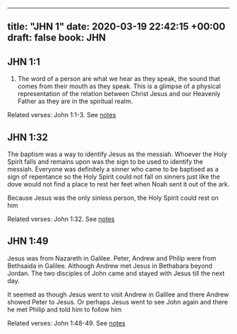 
---
title: "JHN 1"
date: 2020-03-19 22:42:15 +00:00
draft: false
book: JHN
---

## JHN 1:1

1. The word of a person are what we hear as they speak, the sound that comes from their mouth as they speak. This is a glimpse of a physical representation of the relation between Christ Jesus and our Heavenly Father as they are in the spiritual realm.

Related verses: John 1:1-3. See [notes](https://my.bible.com/notes/3389012195245023262)


## JHN 1:32

The baptism was a way to identify Jesus as the messiah. Whoever the Holy Spirit falls and remains upon was the sign to be used to identify the messiah. 
Everyone was definitely a sinner who came to be baptised as a sign of repentance so the Holy Spirit could not fall on sinners just like the dove would not find a place to rest her feet when Noah sent it out of the ark.

Because Jesus was the only sinless person, the Holy Spirit could rest on him

Related verses: John 1:32. See [notes](https://my.bible.com/notes/3355982957567009540)


## JHN 1:49

Jesus was from Nazareth in Galilee. Peter, Andrew and Philip were from Bethsaida in Galilee. Although Andrew met Jesus in Bethabara beyond Jordan. The two disciples of John came and stayed with Jesus till the next day. 

It seemed as though Jesus went to visit Andrew in Galilee and there Andrew showed Peter to Jesus. Or perhaps Jesus went to see John again and there he met Philip and told him to follow him

Related verses: John 1:48-49. See [notes](https://my.bible.com/notes/2493492195995934968)

